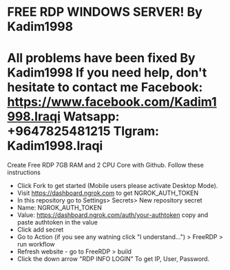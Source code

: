 # FREE RDP WINDOWS SERVER! By Kadim1998
All problems have been fixed
By Kadim1998
If you need help, don't hesitate to contact me
Facebook:
https://www.facebook.com/Kadim1998.Iraqi
Watsapp:
+9647825481215
Tlgram:
Kadim1998.Iraqi
========================================================
Create Free RDP 7GB RAM and 2 CPU Core with Github.
Follow these instructions

+ Click Fork to get started (Mobile users please activate Desktop Mode).
+ Visit https://dashboard.ngrok.com to get NGROK_AUTH_TOKEN
+ In this repository go to Settings> Secrets> New repository secret
+ Name: NGROK_AUTH_TOKEN
+ Value: https://dashboard.ngrok.com/auth/your-authtoken copy and paste authtoken in the value
+ Click add secret
+ Go to Action (if you see any watning click "I understand...") > FreeRDP > run workflow
+ Refresh website - go to FreeRDP > build
+ Click the down arrow "RDP INFO LOGIN" To get IP, User, Password.
